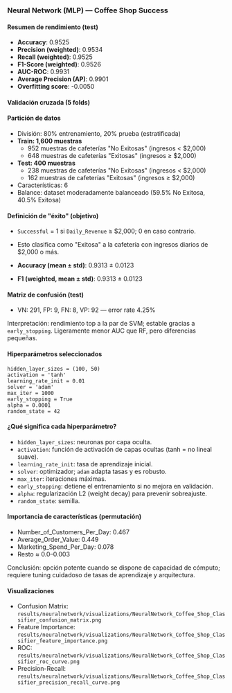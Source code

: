 ### Neural Network (MLP) — Coffee Shop Success

#### Resumen de rendimiento (test)

- **Accuracy**: 0.9525
- **Precision (weighted)**: 0.9534
- **Recall (weighted)**: 0.9525
- **F1-Score (weighted)**: 0.9526
- **AUC-ROC**: 0.9931
- **Average Precision (AP)**: 0.9901
- **Overfitting score**: -0.0050

#### Validación cruzada (5 folds)

#### Partición de datos

- División: 80% entrenamiento, 20% prueba (estratificada)
- **Train: 1,600 muestras**
  - 952 muestras de cafeterías "No Exitosas" (ingresos < $2,000)
  - 648 muestras de cafeterías "Exitosas" (ingresos ≥ $2,000)
- **Test: 400 muestras**
  - 238 muestras de cafeterías "No Exitosas" (ingresos < $2,000)
  - 162 muestras de cafeterías "Exitosas" (ingresos ≥ $2,000)
- Características: 6
- Balance: dataset moderadamente balanceado (59.5% No Exitosa, 40.5% Exitosa)

#### Definición de "éxito" (objetivo)

- `Successful` = 1 si `Daily_Revenue` ≥ $2,000; 0 en caso contrario.
- Esto clasifica como "Exitosa" a la cafetería con ingresos diarios de $2,000 o más.

- **Accuracy (mean ± std)**: 0.9313 ± 0.0123
- **F1 (weighted, mean ± std)**: 0.9313 ± 0.0123

#### Matriz de confusión (test)

- VN: 291, FP: 9, FN: 8, VP: 92 — error rate 4.25%

Interpretación: rendimiento top a la par de SVM; estable gracias a `early_stopping`. Ligeramente menor AUC que RF, pero diferencias pequeñas.

#### Hiperparámetros seleccionados

```text
hidden_layer_sizes = (100, 50)
activation = 'tanh'
learning_rate_init = 0.01
solver = 'adam'
max_iter = 1000
early_stopping = True
alpha = 0.0001
random_state = 42
```

#### ¿Qué significa cada hiperparámetro?

- `hidden_layer_sizes`: neuronas por capa oculta.
- `activation`: función de activación de capas ocultas (tanh = no lineal suave).
- `learning_rate_init`: tasa de aprendizaje inicial.
- `solver`: optimizador; `adam` adapta tasas y es robusto.
- `max_iter`: iteraciones máximas.
- `early_stopping`: detiene el entrenamiento si no mejora en validación.
- `alpha`: regularización L2 (weight decay) para prevenir sobreajuste.
- `random_state`: semilla.

#### Importancia de características (permutación)

- Number_of_Customers_Per_Day: 0.467
- Average_Order_Value: 0.449
- Marketing_Spend_Per_Day: 0.078
- Resto ≈ 0.0–0.003

Conclusión: opción potente cuando se dispone de capacidad de cómputo; requiere tuning cuidadoso de tasas de aprendizaje y arquitectura.

#### Visualizaciones

- Confusion Matrix: `results/neuralnetwork/visualizations/NeuralNetwork_Coffee_Shop_Classifier_confusion_matrix.png`
- Feature Importance: `results/neuralnetwork/visualizations/NeuralNetwork_Coffee_Shop_Classifier_feature_importance.png`
- ROC: `results/neuralnetwork/visualizations/NeuralNetwork_Coffee_Shop_Classifier_roc_curve.png`
- Precision-Recall: `results/neuralnetwork/visualizations/NeuralNetwork_Coffee_Shop_Classifier_precision_recall_curve.png`
